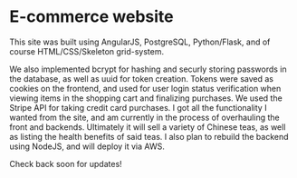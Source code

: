 # E-commerce website
This site was built using AngularJS, PostgreSQL, Python/Flask, and of course HTML/CSS/Skeleton grid-system. 

We also implemented bcrypt for hashing and securly storing passwords in the database, as well as uuid for token creation. 
Tokens were saved as cookies on the frontend, and used for user login status verification when viewing items in the shopping cart and finalizing purchases.
We used the Stripe API for taking credit card purchases. 
I got all the functionality I wanted from the site, and am currently in the process of overhauling the front and backends. 
Ultimately it will sell a variety of Chinese teas, as well as listing the health benefits of said teas. 
I also plan to rebuild the backend using NodeJS, and will deploy it via AWS.

Check back soon for updates!
